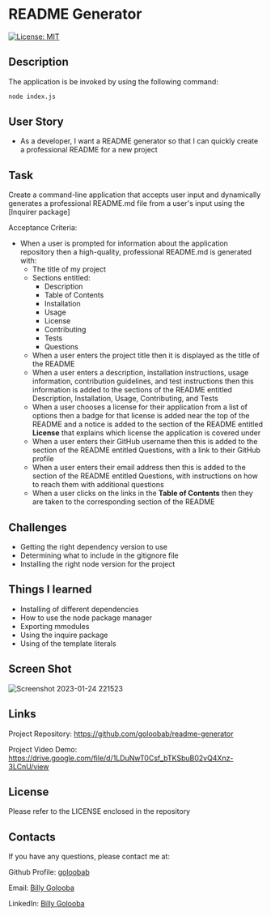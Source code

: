 # README Generator

[![License: MIT](https://img.shields.io/badge/License-MIT-yellow.svg)](https://opensource.org/licenses/MIT)

## Description 

 
The application is be invoked by using the following command:

```bash
node index.js
```

## User Story

* As a developer, I want a README generator so that I can quickly create a professional README for a new project

## Task
Create a command-line application that accepts user input and dynamically generates a professional README.md file from a user's input using the [Inquirer package]

Acceptance Criteria:

  * When a user is prompted for information about the application repository then a high-quality, professional README.md is generated with:
    * The title of my project 
    * Sections entitled:
      * Description 
      * Table of Contents 
      * Installation 
      * Usage 
      * License 
      * Contributing 
      * Tests 
      * Questions
    * When a user enters the project title then it is displayed as the title of the README
    * When a user enters a description, installation instructions, usage information, contribution guidelines, and test instructions then this information is added to the sections of the README entitled Description, Installation, Usage, Contributing, and Tests
    * When a user chooses a license for their application from a list of options then a badge for that license is added near the top of the README and a notice is added to the section of the README entitled **License** that explains which license the application is covered under
    * When a user enters their GitHub username then this is added to the section of the README entitled Questions, with a link to their GitHub profile
    * When a user enters their email address then this is added to the section of the README entitled Questions, with instructions on how to reach them with additional questions
    * When a user clicks on the links in the **Table of Contents** then they are taken to the corresponding section of the README


## Challenges
* Getting the right dependency version to use
* Determining what to include in the gitignore file
* Installing the right node version for the project

## Things I learned 
* Installing of different dependencies
* How to use the node package manager
* Exporting mmodules
* Using the inquire package
* Using of the template literals

## Screen Shot
![Screenshot 2023-01-24 221523](https://user-images.githubusercontent.com/26630637/214440919-c7eb9cee-f711-45b3-af9e-bc883647c224.png)

## Links
Project Repository:  https://github.com/goloobab/readme-generator

Project Video Demo: https://drive.google.com/file/d/1LDuNwT0Csf_bTKSbuB02vQ4Xnz-3LCnU/view

## License 
Please refer to the LICENSE enclosed in the repository

## Contacts

If you have any questions, please contact me at: 
 
  Github Profile: [goloobab](https://github.com/goloobab/)  

  Email: [Billy Golooba](mailto:goloobab@gmail.com) 

  LinkedIn: [ Billy Golooba ](https://linkedin.com/in/goloobab)



